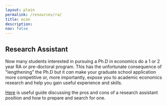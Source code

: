 ```yaml
---
layout: plain
permalink: /resources/ra/
title: econ
description:
nav: false
---
```


## Research Assistant

Now many students interested in pursuing a Ph.D in economics do a 1 or 2 year RA or pre-doctoral program. This has the unfortunate consequence of "lengthening" the Ph.D but it *can* make your graduate school application more competitive or, more importantly, expose you to academic economics research and help you gain useful experience and skills.

[Here](https://raguide.github.io/) is useful guide discussing the pros and cons of a research assistant position and how to prepare and search for one.
